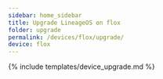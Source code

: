 ```yaml
---
sidebar: home_sidebar
title: Upgrade LineageOS on flox
folder: upgrade
permalink: /devices/flox/upgrade/
device: flox
---
```

{% include templates/device_upgrade.md %}

